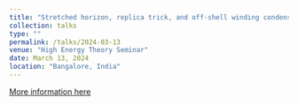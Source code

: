 ```yaml
---
title: "Stretched horizon, replica trick, and off-shell winding condensate, and all that"
collection: talks
type: ""
permalink: /talks/2024-03-13
venue: "High Energy Theory Seminar"
date: March 13, 2024
location: "Bangalore, India"
---
```


[More information here](https://www.icts.res.in/seminar/2024-03-13/indranil-halder)
